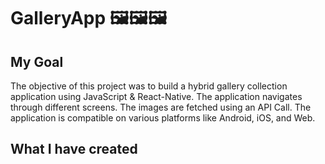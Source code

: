 # GalleryApp 🖼🖼️🖼️

## My Goal

The objective of this project was to build a hybrid gallery collection application using JavaScript & React-Native. The application navigates through different screens. The images are fetched using an API Call. The application is compatible on various platforms like Android, iOS, and Web.

## What I have created


